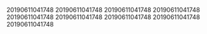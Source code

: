 20190611041748
20190611041748
20190611041748
20190611041748
20190611041748
20190611041748
20190611041748
20190611041748
20190611041748
